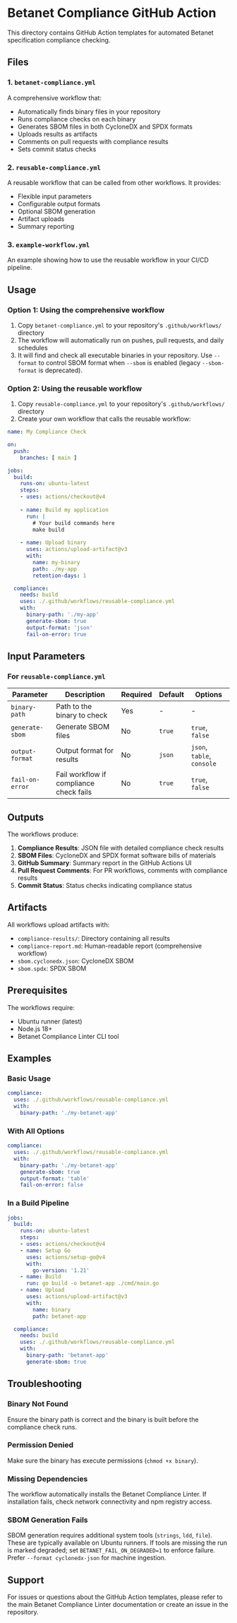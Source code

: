 # Betanet Compliance GitHub Action

This directory contains GitHub Action templates for automated Betanet specification compliance checking.

## Files

### 1. `betanet-compliance.yml`
A comprehensive workflow that:
- Automatically finds binary files in your repository
- Runs compliance checks on each binary
- Generates SBOM files in both CycloneDX and SPDX formats
- Uploads results as artifacts
- Comments on pull requests with compliance results
- Sets commit status checks

### 2. `reusable-compliance.yml`
A reusable workflow that can be called from other workflows. It provides:
- Flexible input parameters
- Configurable output formats
- Optional SBOM generation
- Artifact uploads
- Summary reporting

### 3. `example-workflow.yml`
An example showing how to use the reusable workflow in your CI/CD pipeline.

## Usage

### Option 1: Using the comprehensive workflow

1. Copy `betanet-compliance.yml` to your repository's `.github/workflows/` directory
2. The workflow will automatically run on pushes, pull requests, and daily schedules
3. It will find and check all executable binaries in your repository. Use `--format` to control SBOM format when `--sbom` is enabled (legacy `--sbom-format` is deprecated).

### Option 2: Using the reusable workflow

1. Copy `reusable-compliance.yml` to your repository's `.github/workflows/` directory
2. Create your own workflow that calls the reusable workflow:

```yaml
name: My Compliance Check

on:
  push:
    branches: [ main ]

jobs:
  build:
    runs-on: ubuntu-latest
    steps:
    - uses: actions/checkout@v4
    
    - name: Build my application
      run: |
        # Your build commands here
        make build
        
    - name: Upload binary
      uses: actions/upload-artifact@v3
      with:
        name: my-binary
        path: ./my-app
        retention-days: 1

  compliance:
    needs: build
    uses: ./.github/workflows/reusable-compliance.yml
    with:
      binary-path: './my-app'
      generate-sbom: true
      output-format: 'json'
      fail-on-error: true
```

## Input Parameters

### For `reusable-compliance.yml`

| Parameter | Description | Required | Default | Options |
|-----------|-------------|----------|---------|---------|
| `binary-path` | Path to the binary to check | Yes | - | - |
| `generate-sbom` | Generate SBOM files | No | `true` | `true`, `false` |
| `output-format` | Output format for results | No | `json` | `json`, `table`, `console` |
| `fail-on-error` | Fail workflow if compliance check fails | No | `true` | `true`, `false` |

## Outputs

The workflows produce:

1. **Compliance Results**: JSON file with detailed compliance check results
2. **SBOM Files**: CycloneDX and SPDX format software bills of materials
3. **GitHub Summary**: Summary report in the GitHub Actions UI
4. **Pull Request Comments**: For PR workflows, comments with compliance results
5. **Commit Status**: Status checks indicating compliance status

## Artifacts

All workflows upload artifacts with:
- `compliance-results/`: Directory containing all results
- `compliance-report.md`: Human-readable report (comprehensive workflow)
- `sbom.cyclonedx.json`: CycloneDX SBOM
- `sbom.spdx`: SPDX SBOM

## Prerequisites

The workflows require:
- Ubuntu runner (latest)
- Node.js 18+
- Betanet Compliance Linter CLI tool

## Examples

### Basic Usage

```yaml
compliance:
  uses: ./.github/workflows/reusable-compliance.yml
  with:
    binary-path: './my-betanet-app'
```

### With All Options

```yaml
compliance:
  uses: ./.github/workflows/reusable-compliance.yml
  with:
    binary-path: './my-betanet-app'
    generate-sbom: true
    output-format: 'table'
    fail-on-error: false
```

### In a Build Pipeline

```yaml
jobs:
  build:
    runs-on: ubuntu-latest
    steps:
    - uses: actions/checkout@v4
    - name: Setup Go
      uses: actions/setup-go@v4
      with:
        go-version: '1.21'
    - name: Build
      run: go build -o betanet-app ./cmd/main.go
    - name: Upload
      uses: actions/upload-artifact@v3
      with:
        name: binary
        path: betanet-app

  compliance:
    needs: build
    uses: ./.github/workflows/reusable-compliance.yml
    with:
      binary-path: 'betanet-app'
      generate-sbom: true
```

## Troubleshooting

### Binary Not Found
Ensure the binary path is correct and the binary is built before the compliance check runs.

### Permission Denied
Make sure the binary has execute permissions (`chmod +x binary`).

### Missing Dependencies
The workflow automatically installs the Betanet Compliance Linter. If installation fails, check network connectivity and npm registry access.

### SBOM Generation Fails
SBOM generation requires additional system tools (`strings`, `ldd`, `file`). These are typically available on Ubuntu runners. If tools are missing the run is marked degraded; set `BETANET_FAIL_ON_DEGRADED=1` to enforce failure. Prefer `--format cyclonedx-json` for machine ingestion.

## Support

For issues or questions about the GitHub Action templates, please refer to the main Betanet Compliance Linter documentation or create an issue in the repository.